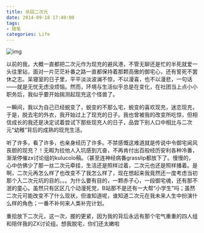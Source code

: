 ```yaml
---
title: 杀回二次元
date: 2014-09-18 17:49:00
tags:
- 随笔
categories: Life
---
```


![](http://i.imgur.com/DlKxcUJ.jpg 'img')

以前的我，大概一直都把二次元作为现充的避风港，不管无聊还是忙的半死就爱一头往里钻，面对一片茫茫补番之路一直都保持着那颗高傲的御宅心，还有誓死不罢休之志。呆寝室的日子里，平平淡淡波澜不惊，不以漫喜，也不以漫悲，一句话——就是无忧无虑没烦恼。然而，环境与生活似乎总是在变化，在社团当上点小小职务后，我似乎要开始揣测起现充这个怪兽了。

一瞬间，我以为自己已经蜕变了，蜕变的不那么宅，蜕变的喜欢现充，迷恋现充，于是，脱去宅的外衣，我开始过上了现充的日子。我也曾被我的改变所吃惊，但相信成长的我还是决定试着尝试下那些现充人的日子，品尝下别人口中相比与二次元“幼稚”背后的成熟的现充生活。

听了许多，看了许多，也亲身经历了许多。不禁感慨这难道就是传说中令御宅闻风丧胆的现充？！无暇为拉他人入坑感到亢奋，不再肯付出百般经历安利各种冷番，渐渐停催zx讨论组的kulucolo稿。（甚至连神经病番grasslip都放下了。慢慢的，心中仿佛少了那一丝二次元牵挂，生活还是照样过着，二次元也还是照样播着。是啊，二次元再怎么样了也改变不了我怎么样了，现在想起来我竟然还一度考虑当初那个入二次元坑的目的。。。为什么要有目的，一颗赤子心，一段御宅魂，还有那不泯的童心。虽然只有区区几个动漫死党，B站那不是还有一大帮“小学生”吗；虽然二次元可能改变不了什么现状，但谁知道呢，谁知道二次元在我未来人生中扮演什么样的角色；一番不补何来人类补完计划。

重拾放下二次元，这一次，握的更紧，因为我的背后永远有那个宅气重重的四人组和陪伴我的ZX讨论组。想我脱宅，你们还太嫩啦
